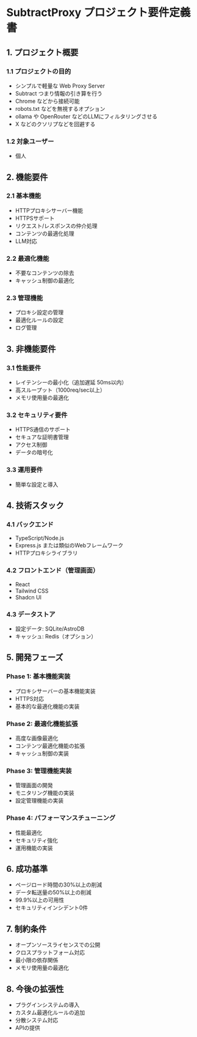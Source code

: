 # SubtractProxy プロジェクト要件定義書

## 1. プロジェクト概要

### 1.1 プロジェクトの目的

- シンプルで軽量な Web Proxy Server
- Subtract つまり情報の引き算を行う
- Chrome などから接続可能
- robots.txt などを無視するオプション 
- ollama や OpenRouter などのLLMにフィルタリングさせる
- X などのクソリプなどを回避する

### 1.2 対象ユーザー
- 個人

## 2. 機能要件

### 2.1 基本機能
- HTTPプロキシサーバー機能
- HTTPSサポート
- リクエスト/レスポンスの仲介処理
- コンテンツの最適化処理
- LLM対応

### 2.2 最適化機能
- 不要なコンテンツの除去
- キャッシュ制御の最適化

### 2.3 管理機能
- プロキシ設定の管理
- 最適化ルールの設定
- ログ管理

## 3. 非機能要件

### 3.1 性能要件
- レイテンシーの最小化（追加遅延 50ms以内）
- 高スループット（1000req/sec以上）
- メモリ使用量の最適化

### 3.2 セキュリティ要件
- HTTPS通信のサポート
- セキュアな証明書管理
- アクセス制御
- データの暗号化

### 3.3 運用要件
- 簡単な設定と導入

## 4. 技術スタック

### 4.1 バックエンド
- TypeScript/Node.js
- Express.js または類似のWebフレームワーク
- HTTPプロキシライブラリ

### 4.2 フロントエンド（管理画面）
- React
- Tailwind CSS
- Shadcn UI

### 4.3 データストア
- 設定データ: SQLite/AstroDB
- キャッシュ: Redis（オプション）

## 5. 開発フェーズ

### Phase 1: 基本機能実装
- プロキシサーバーの基本機能実装
- HTTPS対応
- 基本的な最適化機能の実装

### Phase 2: 最適化機能拡張
- 高度な画像最適化
- コンテンツ最適化機能の拡張
- キャッシュ制御の実装

### Phase 3: 管理機能実装
- 管理画面の開発
- モニタリング機能の実装
- 設定管理機能の実装

### Phase 4: パフォーマンスチューニング
- 性能最適化
- セキュリティ強化
- 運用機能の実装

## 6. 成功基準
- ページロード時間の30%以上の削減
- データ転送量の50%以上の削減
- 99.9%以上の可用性
- セキュリティインシデント0件

## 7. 制約条件
- オープンソースライセンスでの公開
- クロスプラットフォーム対応
- 最小限の依存関係
- メモリ使用量の最適化

## 8. 今後の拡張性
- プラグインシステムの導入
- カスタム最適化ルールの追加
- 分散システム対応
- APIの提供
